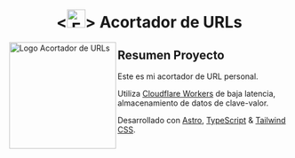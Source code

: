 <h1 align="center">
  <<img src="https://github.com/Rakioth/link/assets/75569411/cd2fd6d2-797e-4b8e-a5cd-6e774f278c04" alt="Fuego" width="33"/>> Acortador de URLs
</h1>

<img src="https://github.com/Rakioth/link/assets/75569411/c64a9958-6140-46de-b0d9-e31a7eabbeef" alt="Logo Acortador de URLs" align="left" width="192"/>

## Resumen Proyecto

Este es mi acortador de URL personal.

Utiliza [Cloudflare Workers](https://developers.cloudflare.com/kv) de baja latencia, almacenamiento de datos de clave-valor.

Desarrollado con [Astro](https://astro.build), [TypeScript](https://www.typescriptlang.org) & [Tailwind CSS](https://tailwindcss.com).
